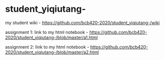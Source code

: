 # student_yiqiutang-
my student wiki - https://github.com/bcb420-2020/student_yiqiutang-/wiki

assignment 1: link to my html notebook - https://github.com/bcb420-2020/student_yiqiutang-/blob/master/a1.html

assignment 2: link to my html notebook - https://github.com/bcb420-2020/student_yiqiutang-/blob/master/a2.html
